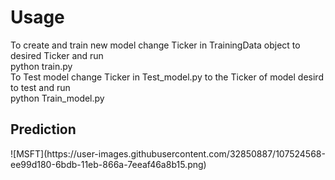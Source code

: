 <H1>Usage</H1>
To create and train new model change Ticker in TrainingData object to desired Ticker and run
<br>
python train.py
<br>
To Test model change Ticker in Test_model.py to the Ticker of model desird to test and run
<br>
python Train_model.py
<br>
<h2>Prediction</h2>
![MSFT](https://user-images.githubusercontent.com/32850887/107524568-ee99d180-6bdb-11eb-866a-7eeaf46a8b15.png)
